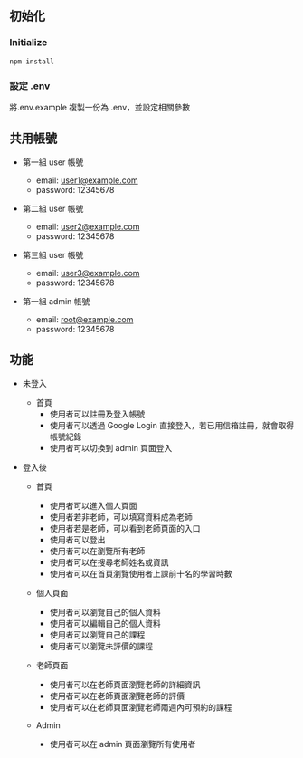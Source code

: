 ## 初始化
### Initialize
```
npm install
```

### 設定 .env
將.env.example 複製一份為 .env，並設定相關參數

## 共用帳號
* 第一組 user 帳號 
  * email: user1@example.com
  * password: 12345678
* 第二組 user 帳號
  * email: user2@example.com
  * password: 12345678
* 第三組 user 帳號
  * email: user3@example.com
  * password: 12345678

* 第一組 admin 帳號
  * email: root@example.com
  * password: 12345678

## 功能
* 未登入
  * 首頁
    * 使用者可以註冊及登入帳號
    * 使用者可以透過 Google Login 直接登入，若已用信箱註冊，就會取得帳號紀錄
    * 使用者可以切換到 admin 頁面登入

* 登入後
  * 首頁
    * 使用者可以進入個人頁面
    * 使用者若非老師，可以填寫資料成為老師
    * 使用者若是老師，可以看到老師頁面的入口
    * 使用者可以登出
    * 使用者可以在瀏覽所有老師
    * 使用者可以在搜尋老師姓名或資訊
    * 使用者可以在首頁瀏覽使用者上課前十名的學習時數

  * 個人頁面
    * 使用者可以瀏覽自己的個人資料
    * 使用者可以編輯自己的個人資料
    * 使用者可以瀏覽自己的課程
    * 使用者可以瀏覽未評價的課程

  * 老師頁面
    * 使用者可以在老師頁面瀏覽老師的詳細資訊
    * 使用者可以在老師頁面瀏覽老師的評價
    * 使用者可以在老師頁面瀏覽老師兩週內可預約的課程

  * Admin
    * 使用者可以在 admin 頁面瀏覽所有使用者
